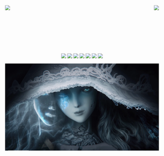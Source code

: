 <div id="title" style="width: 100%" align=center>
<div align="center" style="display: flex; justify-content: space-between; align-items: center; margin:  20px 0;" > 
<!-- 统计 -->
<img height="137px" src="https://github-readme-stats.vercel.app/api?username=ater-lzp&show_icons=true&theme=dark&hide_title=true" /> 
<!-- 语言统计 -->
<img   height="137px" src="https://github-readme-stats.vercel.app/api/top-langs/?username=ater-lzp&layout=compact&theme=dark&hide_title=true" />
</div>
<!-- 徽章 -->
<span >
<img src="https://img.shields.io/badge/-HTML5-E34F26?style=flat-square&logo=html5&logoColor=white" />
<img src="https://img.shields.io/badge/-CSS3-1572B6?style=flat-square&logo=css" />
<img src="https://img.shields.io/badge/-JavaScript-yellow?style=flat-square&logo=javascript&logoColor=white" />
<img src="https://img.shields.io/badge/-Vue.js-rgb(66, 184, 131)?style=flat-square&logo=Vue.js&logoColor=white" />
<img src="https://img.shields.io/badge/-React-rgb(8, 126, 164)?style=flat-square&logo=React&logoColor=white" />
<img src="https://img.shields.io/badge/-Node.js-green?style=flat-square&logo=Node.js&logoColor=white" />
<img src="https://img.shields.io/badge/-Express-gray?style=flat-square&logo=Express" />
</span>

<!-- ![](https://img.shields.io/badge/讨厌-学习-yellow)
![](https://img.shields.io/badge/性格-开朗-red)
![](https://img.shields.io/badge/爱好-游戏-blue) -->

</div>

![头像](images/295a47c101de6953f5d10d0d6cc1d9b5398499399.png)
